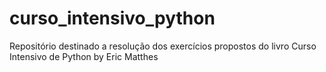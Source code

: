 # curso_intensivo_python
Repositório destinado a resolução dos exercícios propostos do livro Curso Intensivo de Python by Eric Matthes
